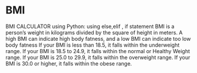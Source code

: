 # BMI
BMI CALCULATOR using Python: using else,elif , if statement
BMI is a person’s weight in kilograms divided by the square of height in meters. A high BMI can indicate high body fatness, and a low BMI can indicate too low body fatness
If your BMI is less than 18.5, it falls within the underweight range.
If your BMI is 18.5 to 24.9, it falls within the normal or Healthy Weight range.
If your BMI is 25.0 to 29.9, it falls within the overweight range.
If your BMI is 30.0 or higher, it falls within the obese range.
